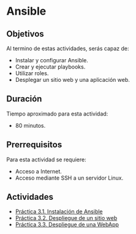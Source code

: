 # Ansible

## Objetivos

Al termino de estas actividades, serás capaz de:

- Instalar y configurar Ansible.
- Crear y ejecutar playbooks.
- Utilizar roles.
- Desplegar un sitio web y una aplicación web.

## Duración

Tiempo aproximado para esta actividad:

- 80 minutos.

## Prerrequisitos

Para esta actividad se requiere:

- Acceso a Internet.
- Acceso mediante SSH a un servidor Linux.

## Actividades

- [Práctica 3.1. Instalación de Ansible](a01.md)
- [Práctica 3.2. Despliegue de un sitio web](a02.md)
- [Práctica 3.3. Despliegue de una WebApp](a03.md)
